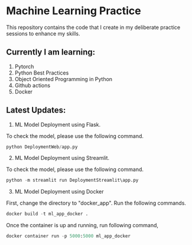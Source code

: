 # Machine Learning Practice

This repository contains the code that I create in my deliberate practice sessions to enhance my skills.

## Currently I am learning:
1. Pytorch 
2. Python Best Practices 
3. Object Oriented Programming in Python
4. Github actions
5. Docker

## Latest Updates:
1. ML Model Deployment using Flask.

To check the model, please use the following command.

```python
python DeploymentWeb/app.py
```

2. ML Model Deployment using Streamlit.

To check the model, please use the following command.

```python
python -m streamlit run DeploymentStreamlit\app.py
```

3. ML Model Deployment using Docker

First, change the directory to "docker_app".
Run the following commands. 

```python
docker build -t ml_app_docker . 
```

Once the container is up and running, run following command,

```python
docker container run -p 5000:5000 ml_app_docker    
```
